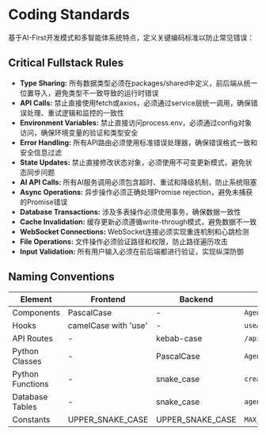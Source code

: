 # Coding Standards

基于AI-First开发模式和多智能体系统特点，定义关键编码标准以防止常见错误：

## Critical Fullstack Rules

- **Type Sharing:** 所有数据类型必须在packages/shared中定义，前后端从统一位置导入，避免类型不一致导致的运行时错误
- **API Calls:** 禁止直接使用fetch或axios，必须通过service层统一调用，确保错误处理、重试逻辑和监控的一致性
- **Environment Variables:** 禁止直接访问process.env，必须通过config对象访问，确保环境变量的验证和类型安全
- **Error Handling:** 所有API路由必须使用标准错误处理器，确保错误格式一致和安全信息过滤
- **State Updates:** 禁止直接修改状态对象，必须使用不可变更新模式，避免状态同步问题
- **AI API Calls:** 所有AI服务调用必须包含超时、重试和降级机制，防止系统阻塞
- **Async Operations:** 异步操作必须正确处理Promise rejection，避免未捕获的Promise错误
- **Database Transactions:** 涉及多表操作必须使用事务，确保数据一致性
- **Cache Invalidation:** 缓存更新必须遵循write-through模式，避免数据不一致
- **WebSocket Connections:** WebSocket连接必须实现重连机制和心跳检测
- **File Operations:** 文件操作必须验证路径和权限，防止路径遍历攻击
- **Input Validation:** 所有用户输入必须在前后端都进行验证，实现纵深防御

## Naming Conventions

| Element | Frontend | Backend | Example |
|---------|----------|---------|---------|
| Components | PascalCase | - | `AgentConfigPanel.tsx` |
| Hooks | camelCase with 'use' | - | `useAgentWebSocket.ts` |
| API Routes | - | kebab-case | `/api/v1/agent-conversations` |
| Python Classes | - | PascalCase | `AgentOrchestrator` |
| Python Functions | - | snake_case | `create_multi_agent_conversation` |
| Database Tables | - | snake_case | `agent_conversations` |
| Constants | UPPER_SNAKE_CASE | UPPER_SNAKE_CASE | `MAX_CONVERSATION_LENGTH` |
